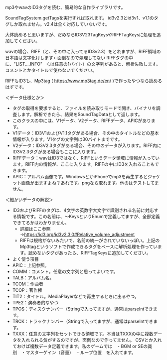 mp3やwavのID3タグを読む、簡易的な自作ライブラリです。

SoundTagSystem.getTagsを実行すれば取れます。
id3v2.3とid3v1、v1.1のタグしか取れません。v2.4は全く対応していないです。

大体読めると思いますが、だめならID3V23TagKeysやRIFFTagKeysに処理を追加してください。

wavの場合、RIFF（と、その中に入ってるID3v2.3）をとれますが、RIFF領域の日本語は文字化けします←面倒なので処理してない
RIFFタグの中に、"LIST....INFO"　（.は任意の1バイト）の文字列があると、解析失敗します。コメントとかタイトルで使わないでください。

RIFFもID3も、Mp3tag ( https://www.mp3tag.de/en/ )で作ったやつなら読めるはずです。


＜データ仕様とか＞
 - タグの取得を要求すると、ファイルを読み取りモードで開き、バイナリを調査します。解析できたら、結果をSoundTagDataとして返します。
 - このクラスの中には、V1データ、V2データ、RIFFデータ、APICがあります。
 - V1データ：ID3V1およびV1.1タグがある場合、その中のタイトルなどの基本情報が入ります。V1タグの文字列は30バイトまでです。
 - V2データ：ID3V2.3タグがある場合、その中のデータが入ります。RIFF内にID3V2.3タグがある場合もここに入ります。
 - RIFFデータ：wavはID3ではなく、RIFFというデータ領域に情報が入っています。RIFF内の情報が、ここに入ります。RIFFの中にID3を入れることもできます。
 - APIC：アルバム画像です。WindowsとかiPhoneでmp3を再生するとジャケット画像が出ますよね？あれです。pngなら取れます。他のはテストしてません。


＜細かいデータの解説＞
 - ID3およびRIFFのタグは、4文字の英数字大文字で識別される名前に対応する情報です。この名前は、～KeysというEnumで定義してますが、全部定義できてるかはわかりません。
   - 詳細はここ参照→https://id3.org/id3v2.3.0#Relative_volume_adjustment
   - RIFFは規格がないみたいで、名前の統一がされていないっぽい。上記のMp3tagというソフトで作成できるタグをベースに解析処理を作っています。読めないタグがあったら、RIFFTagKeysに追加してください。
 - よく使う項目
  - APIC：上記参照。
  - COMM：コメント。任意の文字列と思ってよいです。
  - TALB：アルバム名。
  - TCOM：作曲者
  - TCOP：著作権
  - TIT2：タイトル。MediaPlayerなどで再生するときに出るやつ。
  - TPE2：演奏者的なやつ
  - TPOS：ディスクナンバー（Stringで入ってますが、通常はparseIntできます。
  - TRCK：トラックナンバー（Stringで入ってますが、通常はparseIntできます。
  - TXXX：任意の文字列をセットできる領域です。本当はTXXXの中に複数データを入れられる気がするのですが、面倒なので作ってません。
    CSVとか入れておけば複数データ定義できます。私のゲームでは　・BGM or SEの識別　・マスターゲイン（音量）　・ループ位置　を入れてます。
